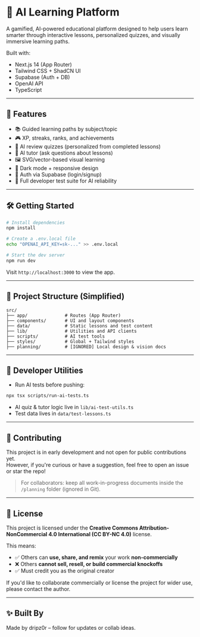 # 🧠 AI Learning Platform

A gamified, AI-powered educational platform designed to help users learn smarter through interactive lessons, personalized quizzes, and visually immersive learning paths.

Built with:
- Next.js 14 (App Router)
- Tailwind CSS + ShadCN UI
- Supabase (Auth + DB)
- OpenAI API
- TypeScript

---

## 🚀 Features

- 📚 Guided learning paths by subject/topic
- 🎮 XP, streaks, ranks, and achievements
- 🧠 AI review quizzes (personalized from completed lessons)
- 💬 AI tutor (ask questions about lessons)
- 🖼️ SVG/vector-based visual learning
- 🌙 Dark mode + responsive design
- 🔐 Auth via Supabase (login/signup)
- 🧪 Full developer test suite for AI reliability

---

## 🛠️ Getting Started

```bash
# Install dependencies
npm install

# Create a .env.local file
echo "OPENAI_API_KEY=sk-..." >> .env.local

# Start the dev server
npm run dev
```

Visit `http://localhost:3000` to view the app.

---

## 🧩 Project Structure (Simplified)

```
src/
├── app/              # Routes (App Router)
├── components/       # UI and layout components
├── data/             # Static lessons and test content
├── lib/              # Utilities and API clients
├── scripts/          # AI test tools
├── styles/           # Global + Tailwind styles
├── planning/         # [IGNORED] Local design & vision docs
```

---

## 🧪 Developer Utilities

- Run AI tests before pushing:
```bash
npx tsx scripts/run-ai-tests.ts
```

- AI quiz & tutor logic live in `lib/ai-test-utils.ts`
- Test data lives in `data/test-lessons.ts`

---

## 🤝 Contributing

This project is in early development and not open for public contributions yet.  
However, if you're curious or have a suggestion, feel free to open an issue or star the repo!

> For collaborators: keep all work-in-progress documents inside the `/planning` folder (ignored in Git).

---

## 📄 License

This project is licensed under the **Creative Commons Attribution-NonCommercial 4.0 International (CC BY-NC 4.0)** license.

This means:
- ✅ Others can **use, share, and remix** your work **non-commercially**
- ❌ Others **cannot sell, resell, or build commercial knockoffs**
- ✅ Must credit you as the original creator

If you'd like to collaborate commercially or license the project for wider use, please contact the author.

---

## ✨ Built By

Made by dripz0r – follow for updates or collab ideas. 
